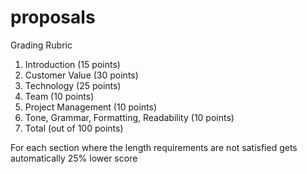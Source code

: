 # proposals

Grading Rubric
1. Introduction (15 points)
1. Customer Value (30 points)
1. Technology (25 points)
1. Team (10 points)
1. Project Management (10 points)
1. Tone, Grammar, Formatting, Readability (10 points)
1. Total (out of 100 points)

For each section where the length requirements are not satisfied gets automatically 25% lower score
